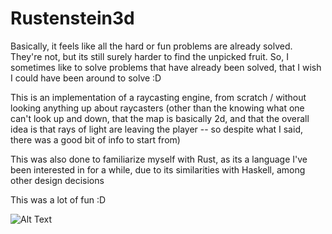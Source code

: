 # Rustenstein3d
Basically, it feels like all the hard or fun problems are already solved.  They're not, but its still surely harder to find the unpicked fruit. So,  I sometimes like to solve problems that have already been solved, that I wish I could have been around to solve :D 

This is an implementation of a raycasting engine, from scratch / without looking anything up about raycasters (other than the knowing what one can't look up and down,  that the map is basically 2d, and that the overall idea is that rays of light are leaving the player -- so despite what I said, there was a good bit of info to start from)

This was also done to familiarize myself with Rust, as its a language I've been interested in for a while, due to its similarities with Haskell, among other design decisions

This was a lot of fun :D 

![Alt Text](https://i.imgur.com/zgsw3bg.gif)
